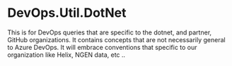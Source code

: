 # DevOps.Util.DotNet 

This is for DevOps queries that are specific to the dotnet, and partner,
GitHub organizations. It contains concepts that are not necessarily general to
Azure DevOps. It will embrace conventions that specific to our organization like
Helix, NGEN data, etc ..
